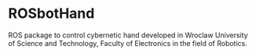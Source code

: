 # ROSbotHand
ROS package to control cybernetic hand developed in Wroclaw University of Science and Technology, Faculty of Electronics in the field of Robotics.
